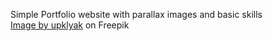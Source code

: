Simple Portfolio website with parallax images and basic skills <br>
<a href="https://www.freepik.com/free-vector/mountains-cleft-view-from-bottom-night-scenery-landscape-with-high-rocks-full-moon-with-stars-glowing-peaks_13194970.htm#page=1&query=Scene&position=38">Image by upklyak</a> on Freepik
